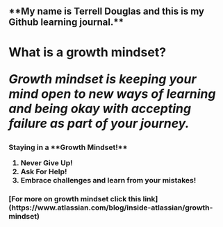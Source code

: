 <h2>**My name is Terrell Douglas and this is my Github learning journal.**

<h1>What is a growth mindset?

*Growth mindset is **keeping your mind open** to new ways of learning and being okay with **accepting failure** as part of your journey.*

<h3>Staying in a **Growth Mindset!**

<ol>
  <li>Never Give Up!</li>
  <li>Ask For Help!</li>
  <li>Embrace challenges and learn from your mistakes!</li>
</ol>

<h3>[For more on growth mindset click this link](https://www.atlassian.com/blog/inside-atlassian/growth-mindset)
